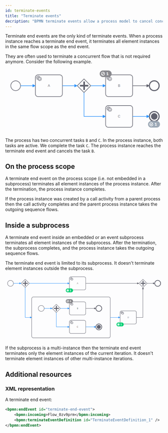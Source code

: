 ```yaml
---
id: terminate-events
title: "Terminate events"
decription: "BPMN terminate events allow a process model to cancel concurrent flows."
---
```


Terminate end events are the only kind of terminate events. When a process instance reaches a terminate end event, it
terminates all element instances in the same flow scope as the end event.

They are often used to terminate a concurrent flow that is not required anymore. Consider the following example.

![The process instance reached the terminate end event and canceled the concurrent flow.](assets/terminate-event-on-process-scope.png)

The process has two concurrent tasks `B` and `C`. In the process instance, both tasks are active. We complete the
task `C`. The process instance reaches the terminate end event and cancels the task `B`.

## On the process scope

A terminate end event on the process scope (i.e. not embedded in a subprocess) terminates all element instances of the
process instance. After the termination, the process instance completes.

If the process instance was created by a call activity from a parent process then the call activity completes and the
parent process instance takes the outgoing sequence flows.

## Inside a subprocess

A terminate end event inside an embedded or an event subprocess terminates all element instances of the
subprocess. After the termination, the subprocess completes, and the process instance takes the outgoing sequence flows.

The terminate end event is limited to its subprocess. It doesn't terminate element instances outside the subprocess.

![The process instance reached the terminate end event in the subprocess and canceled the concurrent task in the subprocess. The process instance took the outgoing sequence flow of the subprocess.](assets/terminate-end-event-inside-subprocess.png)

If the subprocess is a multi-instance then the terminate end event terminates only the element instances of the current
iteration. It doesn't terminate element instances of other multi-instance iterations.

## Additional resources

### XML representation

A terminate end event:

```xml
<bpmn:endEvent id="terminate-end-event">
    <bpmn:incoming>Flow_0zv9prm</bpmn:incoming>
    <bpmn:terminateEventDefinition id="TerminateEventDefinition_1" />
</bpmn:endEvent>
```
